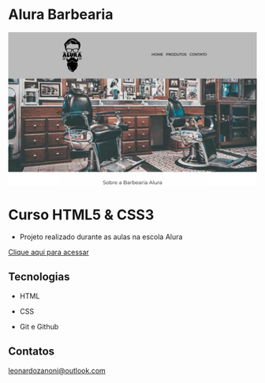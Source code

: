 # Alura Barbearia

![preview](./.github/indexpreview.png)

# Curso HTML5 & CSS3

- Projeto realizado durante as aulas na escola Alura

[Clique aqui para acessar](https://leonardozanoni.github.io/Aprendendo-HTML5-e-CSS3/contato.html)

## Tecnologias

- HTML

- CSS

- Git e Github

## Contatos

leonardozanoni@outlook.com